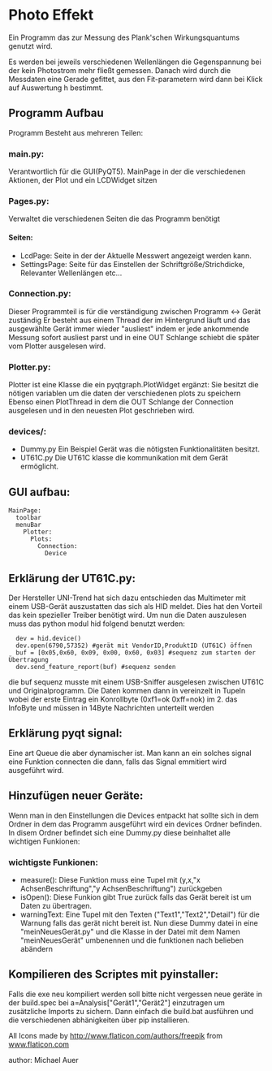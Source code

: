 # Photo Effekt
Ein Programm das zur Messung des Plank'schen Wirkungsquantums genutzt wird.

Es werden bei jeweils verschiedenen Wellenlängen die Gegenspannung bei der kein Photostrom mehr fließt gemessen. Danach wird durch die Messdaten eine Gerade gefittet, aus den Fit-parametern wird dann bei Klick auf Auswertung h bestimmt.

## Programm Aufbau
Programm Besteht aus mehreren Teilen:

### main.py:
  Verantwortlich für die GUI(PyQT5).
  MainPage in der die verschiedenen Aktionen, der Plot und ein LCDWidget sitzen

### Pages.py:
Verwaltet die verschiedenen Seiten die das Programm benötigt

#### Seiten:
* LcdPage: Seite in der der Aktuelle Messwert angezeigt werden kann.
* SettingsPage: Seite für das Einstellen der Schriftgröße/Strichdicke, Relevanter Wellenlängen etc...

### Connection.py:
  Dieser Programmteil is für die verständigung zwischen Programm <-> Gerät zuständig
  Er besteht aus einem Thread der im Hintergrund läuft und das ausgewählte Gerät immer wieder "ausliest" indem er jede ankommende Messung sofort ausliest parst und in eine OUT Schlange schiebt die später vom Plotter ausgelesen wird.

### Plotter.py:
  Plotter ist eine Klasse die ein pyqtgraph.PlotWidget ergänzt:
  Sie besitzt die nötigen variablen um die daten der verschiedenen plots zu speichern
  Ebenso einen PlotThread in dem die OUT Schlange der Connection ausgelesen und in den neuesten Plot geschrieben wird.

### devices/:
* Dummy.py Ein Beispiel Gerät was die nötigsten Funktionalitäten besitzt.
* UT61C.py Die UT61C klasse die kommunikation mit dem Gerät ermöglicht.


## GUI aufbau:
```
MainPage:
  toolbar
  menuBar
    Plotter:
      Plots:
        Connection:
          Device  
```

## Erklärung der UT61C.py:
Der Hersteller UNI-Trend hat sich dazu entschieden das Multimeter mit einem USB-Gerät auszustatten das sich als HID meldet. Dies hat den Vorteil das kein spezieller Treiber benötigt wird. Um nun die Daten auszulesen muss das python modul hid folgend benutzt werden:

```
  dev = hid.device()
  dev.open(6790,57352) #gerät mit VendorID,ProduktID (UT61C) öffnen
  buf = [0x05,0x60, 0x09, 0x00, 0x60, 0x03] #sequenz zum starten der Übertragung
  dev.send_feature_report(buf) #sequenz senden
```
die buf sequenz musste mit einem USB-Sniffer ausgelesen zwischen UT61C und Originalprogramm.
Die Daten kommen dann in vereinzelt in Tupeln wobei der erste Eintrag ein Konrollbyte (0xf1=ok 0xff=nok) im 2. das InfoByte und müssen in 14Byte Nachrichten unterteilt werden 	


## Erklärung pyqt signal:
  Eine art Queue die aber dynamischer ist. Man kann an ein solches signal eine Funktion connecten die dann,
  falls das Signal emmitiert wird ausgeführt wird.


## Hinzufügen neuer Geräte:
  Wenn man in den Einstellungen die Devices entpackt hat sollte sich in dem Ordner in dem das Programm ausgeführt wird ein devices Ordner befinden.
  In disem Ordner befindet sich eine Dummy.py diese beinhaltet alle wichtigen Funkionen:

### wichtigste Funkionen:
* measure(): Diese Funktion muss eine Tupel mit (y,x,"x AchsenBeschriftung","y AchsenBeschriftung") zurückgeben
* isOpen(): Diese Funkion gibt True zurück falls das Gerät bereit ist um Daten zu übertragen.
* warningText: Eine Tupel mit den Texten ("Text1","Text2","Detail") für die Warnung falls das gerät nicht bereit ist.
  Nun diese Dummy datei in eine "meinNeuesGerät.py" und die Klasse in der Datei mit dem Namen "meinNeuesGerät" umbenennen und die funktionen nach belieben abändern

## Kompilieren des Scriptes mit pyinstaller:
Falls die exe neu kompiliert werden soll bitte nicht vergessen neue geräte in der build.spec bei a=Analysis["Gerät1","Gerät2"] einzutragen um zusätzliche Imports zu sichern. Dann einfach die build.bat ausführen und die verschiedenen abhänigkeiten über pip installieren.



All Icons made by http://www.flaticon.com/authors/freepik from www.flaticon.com

author: Michael Auer

